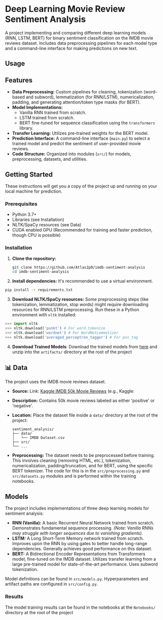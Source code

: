 # Deep Learning Movie Review Sentiment Analysis

A project implementing and comparing different deep learning models (RNN, LSTM, BERT) for binary sentiment classification on the IMDB movie reviews dataset. Includes data preprocessing pipelines for each model type and a command-line interface for making predictions on new text.

## Usage


## Features

*   **Data Preprocessing:** Custom pipelines for cleaning, tokenization (word-based and subword), lemmatization (for RNN/LSTM), numericalization, padding, and generating attention/token type masks (for BERT).
*   **Model Implementations:**
    *   Vanilla RNN trained from scratch.
    *   LSTM trained from scratch.
    *   BERT fine-tuned for sequence classification using the `transformers` library.
*   **Transfer Learning:** Utilizes pre-trained weights for the BERT model.
*   **Prediction Interface:** A command-line interface (`main.py`) to select a trained model and predict the sentiment of user-provided movie reviews.
*   **Code Structure:** Organized into modules (`src/`) for models, preprocessing, datasets, and utilities.

## Getting Started

These instructions will get you a copy of the project up and running on your local machine for prediction.

### Prerequisites

*   Python 3.7+
*   Libraries (see Installation)
*   NLTK/SpaCy resources (see Data)
*   CUDA enabled GPU (Recommended for training and faster prediction, though CPU is possible)

### Installation

1.  **Clone the repository:**

    ```bash
    git clone https://github.com/Atlas2p0/imdb-sentiment-analysis
    cd imdb-sentiment-analysis
    ```

2.  **Install dependencies:**
    It's recommended to use a virtual environment.

```bash
pip install -r requirements.txt
```
    

3.  **Download NLTK/SpaCy resources:**
    Some preprocessing steps (like tokenization, lemmatization, stop words) might require downloading resources for RNN/LSTM preprocessing. Run these in a Python environment with `nltk` installed:

```python
>>> import nltk
>>> nltk.download('punkt') # For word_tokenize
>>> nltk.download('wordnet') # For WordNetLemmatizer
>>> nltk.download('averaged_perceptron_tagger') # For pos_tag
```
4. **Download Trained Models**:
	Download the trained models from <a href= "https://drive.google.com/file/d/1n9n-8XdGHU_JQWlZzA-h71Rv-RXww7ta/view?usp=drive_link">here</a> and unzip into the `artifacts/` directory at the root of the project
## 📊 Data

The project uses the IMDB movie reviews dataset.

*   **Source:** Link: <a href= "https://www.kaggle.com/datasets/lakshmi25npathi/imdb-dataset-of-50k-movie-reviews">Kaggle IMDB 50k Movie Reviews</a> (e.g., Kaggle: 
*   **Description:** Contains 50k movie reviews labeled as either 'positive' or 'negative'.
*   **Location:** Place the dataset file inside a `data/` directory at the root of the project:

    ```
    sentiment_analysis/
    ├── data/
    │   └── IMDB Dataset.csv
    ├── src/
    └── ...
    ```

*   **Preprocessing:** The dataset needs to be preprocessed before training. This involves cleaning (removing HTML, etc.), tokenization, numericalization, padding/truncation, and for BERT, using the specific BERT tokenizer. The code for this is in the `src/preprocessing.py` and `src/datasets.py` modules and is performed within the training notebooks.

## Models

The project includes implementations of three deep learning models for sentiment analysis:

*   **RNN (Vanilla):** A basic Recurrent Neural Network trained from scratch. Demonstrates fundamental sequence processing. *(Note: Vanilla RNNs may struggle with longer sequences due to vanishing gradients).*
*   **LSTM:** A Long Short-Term Memory network trained from scratch. Improves upon the RNN by using gates to better handle long-range dependencies. Generally achieves good performance on this dataset.
*   **BERT:** A Bidirectional Encoder Representations from Transformers model, fine-tuned on the IMDB dataset. Utilizes transfer learning from a large pre-trained model for state-of-the-art performance. Uses subword tokenization.

Model definitions can be found in `src/models.py`. Hyperparameters and artifact paths are configured in `src/config.py`.

### Results
The model training results can be found in the notebooks at the `Notebooks/` directory at the root of the project
